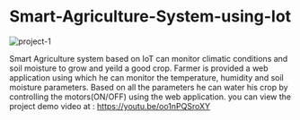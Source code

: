 # Smart-Agriculture-System-using-Iot

![project-1](https://user-images.githubusercontent.com/62342666/206780016-13c848d1-15af-4262-862b-369b44da654b.jpg)


Smart Agriculture system based on IoT can monitor climatic conditions and soil moisture to grow and yeild a good crop. Farmer is provided a web application using which he can monitor the temperature, humidity and soil moisture parameters. Based on all the parameters he can water his crop by controlling the motors(ON/OFF) using the web application. you can view the project demo video at : https://youtu.be/oo1nPQSroXY
